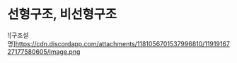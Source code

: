 # 선형구조, 비선형구조

![구조설명]https://cdn.discordapp.com/attachments/1181056701537996810/1191916727177580605/image.png